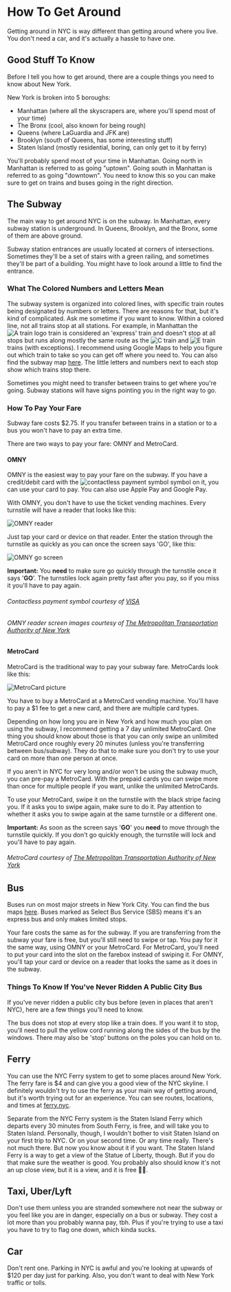 # How To Get Around

Getting around in NYC is way different than getting around where you live. You don't need a car, and it's actually a hassle to have one.

## Good Stuff To Know

Before I tell you how to get around, there are a couple things you need to know about New York.

New York is broken into 5 boroughs:

* Manhattan (where all the skyscrapers are, where you'll spend most of your time)
* The Bronx (cool, also known for being rough)
* Queens (where LaGuardia and JFK are)
* Brooklyn (south of Queens, has some interesting stuff)
* Staten Island (mostly residential, boring, can only get to it by ferry)

You'll probably spend most of your time in Manhattan. Going north in Manhattan is referred to as going "uptown". Going south in Manhattan
is referred to as going "downtown". You need to know this so you can make sure to get on trains and buses going in the right direction. 

## The Subway

The main way to get around NYC is on the subway. In Manhattan, every subway station is underground. In Queens, Brooklyn, and the Bronx, some
of them are above ground. 

Subway station entrances are usually located at corners of intersections. Sometimes they'll be a set of stairs with a green railing, and sometimes
they'll be part of a building. You might have to look around a little to find the entrance. 

### What The Colored Numbers and Letters Mean

The subway system is organized into colored lines, with specific train routes being designated by numbers or letters. There are reasons for that, 
but it's kind of complicated. Ask me sometime if you want to know. Within a colored line, not all trains stop at all stations. For example, in 
Manhattan the ![A train logo](img/a.png) train is considered an 'express' train and doesn't stop at all stops but runs along mostly the same route as the 
![C train](img/c.png) and ![E train](img/e.png) trains (with exceptions). I recommend using Google Maps to help you figure out which train to take so you 
can get off where you need to. You can also find the subway map [here](https://new.mta.info/map/5256). The little letters and numbers next to each stop show 
which trains stop there. 

Sometimes you might need to transfer between trains to get where you're going. Subway stations will have signs pointing you in the right way to go. 

### How To Pay Your Fare

Subway fare costs $2.75. If you transfer between trains in a station or to a bus you won't have to pay an extra time. 

There are two ways to pay your fare: OMNY and MetroCard.

#### OMNY

OMNY is the easiest way to pay your fare on the subway. If you have a credit/debit card with the ![contactless payment symbol](img/contactlesssymbol.jpg) 
symbol on it, you can use your card to pay. You can also use Apple Pay and Google Pay. 

With OMNY, you don't have to use the ticket vending machines. Every turnstile will have a reader that looks like this:

![OMNY reader](img/OMNYreader.png)

Just tap your card or device on that reader. Enter the station through the turnstile as quickly as you can once the screen says 'GO', like this:

![OMNY go screen](img/OMNYgo.png)

**Important:** You **need** to make sure go quickly through the turnstile once it says '**GO**'. The turnstiles lock again pretty fast after you pay, 
so if you miss it you'll have to pay again. 

###### Contactless payment symbol courtesy of [VISA](https://usa.visa.com/pay-with-visa/contactless-payments/contactless-payments.html)

###### OMNY reader screen images courtesy of [The Metropolitan Transportation Authority of New York](https://omny.info/omny-readers)


#### MetroCard

MetroCard is the traditional way to pay your subway fare. MetroCards look like this:

![MetroCard picture](img/MetroCard.svg)

You have to buy a MetroCard at a MetroCard vending machine. You'll have to pay a $1 fee to get a new card, and there are multiple card types. 

Depending on how long you are in New York and how much you plan on using the subway, I recommend getting a 7 day unlimited MetroCard. One thing you should know 
about those is that you can only swipe an unlimited MetroCard once roughly every 20 minutes (unless you're transferring between bus/subway). They do that to make 
sure you don't try to use your card on more than one person at once. 

If you aren't in NYC for very long and/or won't be using the subway much, you can pre-pay a MetroCard. With the prepaid cards you can swipe more than once 
for multiple people if you want, unlike the unlimited MetroCards.

To use your MetroCard, swipe it on the turnstile with the black stripe facing you. If it asks you to swipe again, make sure to do it. Pay attention to whether 
it asks you to swipe again at the same turnstile or a different one. 

**Important:** As soon as the screen says '**GO**' you **need** to move through the turnstile quickly. If you don't go quickly enough, the turnstile will 
lock and you'll have to pay again. 

###### MetroCard courtesy of [The Metropolitan Transportation Authority of New York](https://omny.info/omny-readers)

## Bus

Buses run on most major streets in New York City. You can find the bus maps [here](https://new.mta.info/maps#new-york-city-bus-maps). Buses marked as Select Bus Service (SBS) means it's an express bus and only makes limited stops. 

Your fare costs the same as for the subway. If you are transferring from the subway your fare is free, but you'll 
still need to swipe or tap. You pay for it the same way, using OMNY or your MetroCard. For MetroCard, you'll 
need to put your card into the slot on the farebox instead of swiping it. For OMNY, you'll tap your card or 
device on a reader that looks the same as it does in the subway. 

### Things To Know If You've Never Ridden A Public City Bus

If you've never ridden a public city bus before (even in places that aren't NYC), here are a few things you'll need 
to know. 

The bus does not stop at every stop like a train does. If you want it to stop, you'll need to pull the yellow cord
running along the sides of the bus by the windows. There may also be 'stop' buttons on the poles you can hold on to.


## Ferry

You can use the NYC Ferry system to get to some places around New York. The ferry fare is $4 and can give you a good view of the NYC skyline. I definitely 
wouldn't try to use the ferry as your main way of getting around, but it's worth trying out for an experience. You can see routes, locations, and times at 
[ferry.nyc](https://www.ferry.nyc/).

Separate from the NYC Ferry system is the Staten Island Ferry which departs every 30 minutes from South Ferry, is free, and will take you to Staten Island.
Personally, though, I wouldn't bother to visit Staten Island on your first trip to NYC. Or on your second time. Or any time really. There's not much there. 
But now you know about it if you want. The Staten Island Ferry is a way to get a view of the Statue of Liberty, though. But if you do that make sure the
weather is good. You probably also should know it's not an up close view, but it is a view, and it is free 🤷‍♂️.

## Taxi, Uber/Lyft

Don't use them unless you are stranded somewhere not near the subway or you feel like you are in danger, especially on a bus or subway. They cost 
a lot more than you probably wanna pay, tbh. Plus if you're trying to use a taxi you have to try to flag one down, which kinda sucks. 

## Car

Don't rent one. Parking in NYC is awful and you're looking at upwards of $120 per day just for parking. Also, you don't want to deal with New York
traffic or tolls. 
